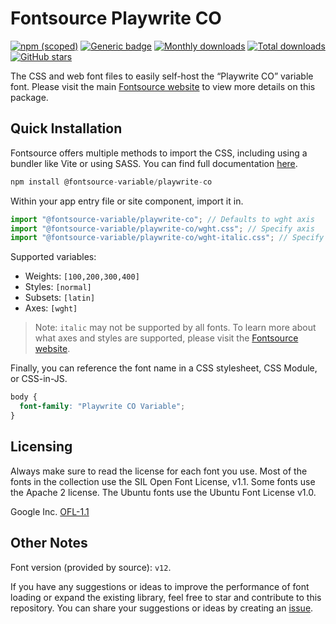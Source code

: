 # Fontsource Playwrite CO

[![npm (scoped)](https://img.shields.io/npm/v/@fontsource-variable/playwrite-co?color=brightgreen)](https://www.npmjs.com/package/@fontsource-variable/playwrite-co) [![Generic badge](https://img.shields.io/badge/fontsource-passing-brightgreen)](https://github.com/fontsource/fontsource) [![Monthly downloads](https://badgen.net/npm/dm/@fontsource-variable/playwrite-co)](https://github.com/fontsource/fontsource) [![Total downloads](https://badgen.net/npm/dt/@fontsource-variable/playwrite-co)](https://github.com/fontsource/fontsource) [![GitHub stars](https://img.shields.io/github/stars/fontsource/fontsource.svg?style=social&label=Star)](https://github.com/fontsource/fontsource/stargazers)

The CSS and web font files to easily self-host the “Playwrite CO” variable font. Please visit the main [Fontsource website](https://fontsource.org/fonts/playwrite-co) to view more details on this package.

## Quick Installation

Fontsource offers multiple methods to import the CSS, including using a bundler like Vite or using SASS. You can find full documentation [here](https://fontsource.org/docs/getting-started/introduction).

```javascript
npm install @fontsource-variable/playwrite-co
```

Within your app entry file or site component, import it in.

```javascript
import "@fontsource-variable/playwrite-co"; // Defaults to wght axis
import "@fontsource-variable/playwrite-co/wght.css"; // Specify axis
import "@fontsource-variable/playwrite-co/wght-italic.css"; // Specify axis and style
```

Supported variables:
- Weights: `[100,200,300,400]`
- Styles: `[normal]`
- Subsets: `[latin]`
- Axes: `[wght]`

> Note: `italic` may not be supported by all fonts. To learn more about what axes and styles are supported, please visit the [Fontsource website](https://fontsource.org/fonts/playwrite-co).

Finally, you can reference the font name in a CSS stylesheet, CSS Module, or CSS-in-JS.

```css
body {
  font-family: "Playwrite CO Variable";
}
```

## Licensing
Always make sure to read the license for each font you use. Most of the fonts in the collection use the SIL Open Font License, v1.1. Some fonts use the Apache 2 license. The Ubuntu fonts use the Ubuntu Font License v1.0.

Google Inc.
[OFL-1.1](http://scripts.sil.org/OFL)

## Other Notes
Font version (provided by source): `v12`.

If you have any suggestions or ideas to improve the performance of font loading or expand the existing library, feel free to star and contribute to this repository. You can share your suggestions or ideas by creating an [issue](https://github.com/fontsource/fontsource/issues).